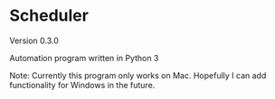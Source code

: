 # Scheduler

Version 0.3.0

Automation program written in Python 3

Note: Currently this program only works on Mac. Hopefully I can add functionality for Windows in the future.
